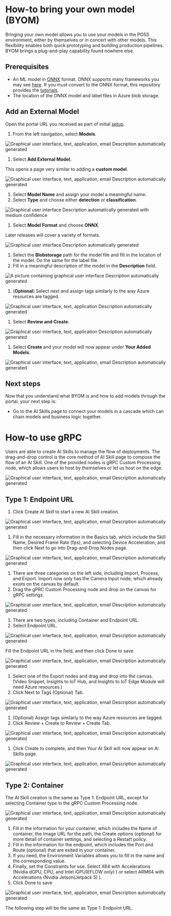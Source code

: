 # How-to bring your own model (BYOM)

Bringing your own model allows you to use your models in the POSS environment, either by themselves or in concert with other models. This flexibility enables both quick prototyping and building production pipelines. BYOM brings a plug-and-play capability found nowhere else.

## Prerequisites

-   An ML model in [ONNX](https://onnx.ai/) format. ONNX supports many frameworks you may see [here](https://onnx.ai/supported-tools.html#buildModel). If you must convert to the ONNX format, this repository provides the [tutorials](https://github.com/onnx/tutorials).
-   The location of the ONNX model and label files in Azure blob storage.

## Add an External Model

Open the portal URL you received as part of initial [setup](https://github.com/Azure/PerceptOSS/blob/main/docs/tutorial/setup-guide.md).

1.  From the left navigation, select **Models**.

![Graphical user interface, text, application, email Description automatically generated](./media/cee1a5b7a3bfbf8c7444351dfb323b57.png)

1.  Select **Add External Model.**

This opens a page very similar to adding a **custom model**.

![Graphical user interface, text, application, email Description automatically generated](./media/c90dbb3041129c4d098aa5d9eba4c155.png)

1.  Select **Model Name** and assign your model a meaningful name.
2.  Select **Type** and choose either **detection** or **classification**.

![Graphical user interface Description automatically generated with medium confidence](./media/863577c99ad3bf7564e63f529edb0805.png)

1.  Select **Model Format** and choose **ONNX**.

Later releases will cover a variety of formats.

![Graphical user interface Description automatically generated](./media/cf6919bde0b518e6974d402a42080cec.png)

1.  Select the **Blobstorage** path for the model file and fill in the location of the model. Do the same for the label file.
2.  Fill in a meaningful description of the model in the **Description** field.

![A picture containing graphical user interface Description automatically generated](./media/4198a3a888f4c19b4d45a165e0230ced.png)

1.  (**Optional**) Select next and assign tags similarly to the way Azure resources are tagged.

![Graphical user interface, text, application Description automatically generated](./media/d8abc90d51d5e3459908a94cb1527961.png)

1.  Select **Review and Create.**

![Graphical user interface, text, application Description automatically generated](./media/a99bbcd0ec9d105b7cb51f0b6f5fe728.png)

1.  Select **Create** and your model will now appear under **Your Added Models**.

![Graphical user interface, text, application, email Description automatically generated](./media/e13bb4f4802f6d39c5e376f5882b6298.png)

## Next steps

Now that you understand what BYOM is and how to add models through the portal, your next step is:

-   Go to the AI Skills page to connect your models in a cascade which can chain models and business logic together.









# How-to use gRPC

Users are able to create AI Skills to manage the flow of deployments. The drag-and-drop control is the core method of AI Skill page to compose the flow of an AI Skill. One of the provided nodes is gRPC Custom Processing node, which allows users to host by themselves or let us host on the edge.

![Graphical user interface, text, application, email Description automatically generated](./media/01.png)


## Type 1: Endpoint URL

1.	Click Create AI Skill to start a new AI Skill creation.

![Graphical user interface, text, application, email Description automatically generated](./media/02.png)

1.	Fill in the necessary information in the Basics tab, which include the Skill Name, Desired Frame Rate (fps), and selecting Device Acceleration, and then click Next to go into Drag-and-Drop Nodes page.


![Graphical user interface, text, application, email Description automatically generated](./media/03.png)

1.	There are three categories on the left side, including Import, Process, and Export. Import now only has the Camera Input node, which already exists on the canvas by default.
2.	Drag the gPRC Custom Processing node and drop on the canvas for gRPC settings.

![Graphical user interface, text, application, email Description automatically generated](./media/04.png)

1.	There are two types, including Container and Endpoint URL.
2.	Select Endpoint URL.

![Graphical user interface, text, application, email Description automatically generated](./media/05.png)

Fill the Endpoint URL in the field, and then click Done to save.

![Graphical user interface, text, application, email Description automatically generated](./media/06.png)

1.	Select one of the Export nodes and drag and drop into the canvas. (Video Snippet, Insights to IoT Hub, and Insights to IoT Edge Module will need Azure resources.) 
2.	Click Next to Tags (Optional) Tab.

![Graphical user interface, text, application, email Description automatically generated](./media/07.png)

1.	(Optional) Assign tags similarly to the way Azure resources are tagged.
2.	Click Review + Create to Review + Create Tab.

![Graphical user interface, text, application, email Description automatically generated](./media/08.png)

1.	Click Create to complete, and then Your AI Skill will now appear on Al Skills page.

![Graphical user interface, text, application, email Description automatically generated](./media/09.png)


## Type 2: Container

The AI Skill creation is the same as Type 1: Endpoint URL, except for selecting Container type in the gRPC Custom Processing node.

![Graphical user interface, text, application, email Description automatically generated](./media/10.png)

1.	Fill in the information for your container, which includes the Name of container, the Image URL for the path, the Create options (optional) for more detail of container settings, and selecting a Restart policy.
2.	Fill in the information for the endpoint, which includes the Port and Route (optional) that are exited in your container.
3.	If you need, the Environment Variables allows you to fill in the name and the corresponding value.
4.	Finally, set the Constraints for use. Select X64 with Accelerations (Nvidia dGPU, CPU, and Intel iGPU(EFLOW only) ) or select ARM64 with Accelerations (Nvidia Jetson(Jetpack 5) ).
5.	Click Done to save

![Graphical user interface, text, application, email Description automatically generated](./media/11.png)

The following step will be the same as Type 1: Endpoint URL.




